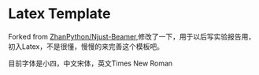 # Latex Template 

Forked from [ZhanPython/Njust-Beamer](https://github.com/ZhanPython/Njust-Beamer),修改了一下，用于以后写实验报告用，初入Latex，不是很懂，慢慢的来完善这个模板吧。

目前字体是小四，中文宋体，英文Times New Roman